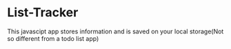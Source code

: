 # List-Tracker

This javascipt app stores information and is saved on your local storage(Not so different from a todo list app)
